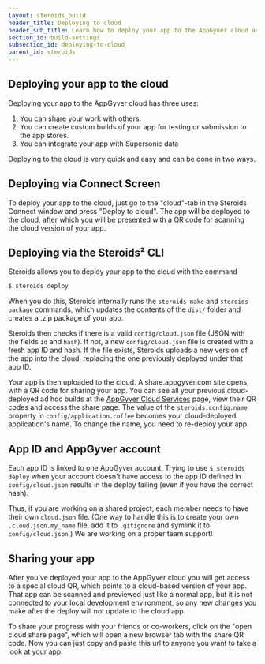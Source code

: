 ```yaml
---
layout: steroids_build
header_title: Deploying to cloud
header_sub_title: Learn how to deploy your app to the AppGyver cloud and share it with others.
section_id: build-settings
subsection_id: deploying-to-cloud
parent_id: steroids
---
```

<section class="docs-section" id="deploying-to-cloud">

# Deploying your app to the cloud

Deploying your app to the AppGyver cloud has three uses:

1. You can share your work with others.
2. You can create custom builds of your app for testing or submission to the app stores.
3. You can integrate your app with Supersonic data

Deploying to the cloud is very quick and easy and can be done in two ways.

## Deploying via Connect Screen

To deploy your app to the cloud, just go to the "cloud"-tab in the Steroids Connect window and press "Deploy to cloud". The app will be deployed to the cloud, after which you will be presented with a QR code for scanning the cloud version of your app.

## Deploying via the Steroids² CLI

Steroids allows you to deploy your app to the cloud with the command

```bash
$ steroids deploy
```

When you do this, Steroids internally runs the `steroids make` and `steroids package` commands, which updates the contents of the `dist/` folder and creates a .zip package of your app.

Steroids then checks if there is a valid `config/cloud.json` file (JSON with the fields `id` and `hash`). If not, a new `config/cloud.json` file is created with a fresh app ID and hash. If the file exists, Steroids uploads a new version of the app into the cloud, replacing the one previously deployed under that app ID.

Your app is then uploaded to the cloud. A share.appgyver.com site opens, with a QR code for sharing your app. You can see all your previous cloud-deployed ad hoc builds at the [AppGyver Cloud Services][cloud-services] page, view their QR codes and access the share page. The value of the `steroids.config.name` property in `config/application.coffee` becomes your cloud-deployed application's name. To change the name, you need to re-deploy your app.

## App ID and AppGyver account

Each app ID is linked to one AppGyver account. Trying to use `$ steroids deploy` when your account doesn't have access to the app ID defined in `config/cloud.json` results in the deploy failing (even if you have the correct hash).

Thus, if you are working on a shared project, each member needs to have their own `cloud.json` file. (One way to handle this is to create your own `.cloud.json.my_name` file, add it to `.gitignore` and symlink it to `config/cloud.json`.) We are working on a proper team support!

## Sharing your app

After you've deployed your app to the AppGyver cloud you will get access to a special cloud QR, which points to a cloud-based version of your app. That app can be scanned and previewed just like a normal app, but it is not connected to your local development environment, so any new changes you make after the deploy will not update to the cloud app.

To share your progress with your friends or co-workers, click on the "open cloud share page", which will open a new browser tab with the share QR code. Now you can just copy and paste this url to anyone you want to take a look at your app.


[cloud-services]: https://cloud.appgyver.com

</section>

